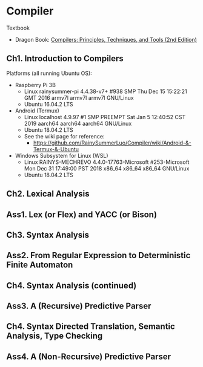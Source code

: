 # Compiler

Textbook
- Dragon Book: [Compilers: Principles, Techniques, and Tools (2nd Edition)](./Compilers%20Principles%20Techniques%20and%20Tools%20(2nd%20Edition).pdf)

## Ch1. Introduction to Compilers
Platforms (all running Ubuntu OS): 
- Raspberry Pi 3B <br/>
  - Linux rainysummer-pi 4.4.38-v7+ #938 SMP Thu Dec 15 15:22:21 GMT 2016 armv7l armv7l armv7l GNU/Linux
  - Ubuntu 16.04.2 LTS
- Android (Termux)<br/>
  - Linux localhost 4.9.97 #1 SMP PREEMPT Sat Jan 5 12:40:52 CST 2019 aarch64 aarch64 aarch64 GNU/Linux
  - Ubuntu 18.04.2 LTS 
  - See the wiki page for reference: <br/>
    - https://github.com/RainySummerLuo/Compiler/wiki/Android-&-Termux-&-Ubuntu
- Windows Subsystem for Linux (WSL)
  - Linux RAINYS-MECHREVO 4.4.0-17763-Microsoft #253-Microsoft Mon Dec 31 17:49:00 PST 2018 x86_64 x86_64 x86_64 GNU/Linux
  - Ubuntu 18.04.2 LTS

## Ch2. Lexical Analysis

## Ass1. Lex (or Flex) and YACC (or Bison)

## Ch3. Syntax Analysis

## Ass2. From Regular Expression to Deterministic Finite Automaton

## Ch4. Syntax Analysis (continued)

## Ass3. A (Recursive) Predictive Parser

## Ch4.  Syntax Directed Translation, Semantic Analysis, Type Checking

## Ass4. A (Non-Recursive) Predictive Parser